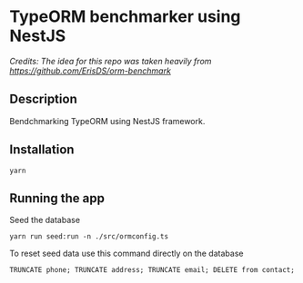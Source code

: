 # TypeORM benchmarker using NestJS
_Credits: The idea for this repo was taken heavily from https://github.com/ErisDS/orm-benchmark_

## Description
Bendchmarking TypeORM using NestJS framework.

## Installation

```
yarn
```

## Running the app
Seed the database
```
yarn run seed:run -n ./src/ormconfig.ts
```

To reset seed data use this command directly on the database
```
TRUNCATE phone; TRUNCATE address; TRUNCATE email; DELETE from contact;
```
